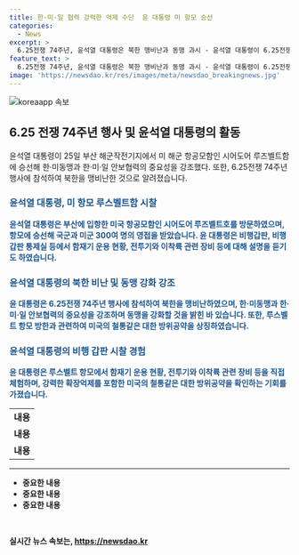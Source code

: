 ```yaml
---
title: 한·미·일 협력 강력한 억제 수단  윤 대통령 미 항모 승선
categories:
  - News
excerpt: >
  6.25전쟁 74주년, 윤석열 대통령은 북한 맹비난과 동맹 과시 - 윤석열 대통령이 6.25전쟁 74주년 행사에 참석하고 북한을 맹비난한 뒤, 부산에 입항한 미국 항공모함에 승선하여 한·미동맹과 한·미·일 안보협력의 강력함을 강조했다. 또한, 북한과 러시아의 동맹을 비판하며 항모의 한·미·일 합동 군사훈련 참가를 강조했다.
feature_text: >
  6.25전쟁 74주년, 윤석열 대통령은 북한 맹비난과 동맹 과시 - 윤석열 대통령이 6.25전쟁 74주년 행사에 참석하고 북한을 맹비난한 뒤, 부산에 입항한 미국 항공모함에 승선하여 한·미동맹과 한·미·일 안보협력의 강력함을 강조했다. 또한, 북한과 러시아의 동맹을 비판하며 항모의 한·미·일 합동 군사훈련 참가를 강조했다.
image: 'https://newsdao.kr/res/images/meta/newsdao_breakingnews.jpg'
---
```


<p><img src="https://newsdao.kr/res/images/meta/newsdao_breakingnews.jpg" alt="koreaapp 속보" /></p>

<h2 data-ke-size="size26">6.25 전쟁 74주년 행사 및 윤석열 대통령의 활동</h2>

<p data-ke-size="size16">윤석열 대통령이 25일 부산 해군작전기지에서 미 해군 항공모함인 시어도어 루즈벨트함에 승선해 한·미동맹과 한·미·일 안보협력의 중요성을 강조했다. 또한, 6.25전쟁 74주년 행사에 참석하여 북한을 맹비난한 것으로 알려졌습니다.</p>

<h3><b><span style="color: #1a5490;">윤석열 대통령, 미 항모 루스벨트함 시찰</span><b></h3>

<p data-ke-size="size16"><b><span style="color: #1a5490;">윤석열 대통령은 부산에 입항한 미국 항공모함인 시어도어 루즈벨트호를 방문하였으며, 항모에 승선해 국군과 미군 300여 명의 영접을 받았습니다. 윤 대통령은 비행갑판, 비행갑판 통제실 등에서 함재기 운용 현황, 전투기와 이착륙 관련 장비 등에 대해 설명을 듣기도 하였습니다.</span></b></p>

<h3><b><span style="color: #1a5490;">윤석열 대통령의 북한 비난 및 동맹 강화 강조</span><b></h3>

<p data-ke-size="size16"><b><span style="color: #1a5490;">윤 대통령은 6.25전쟁 74주년 행사에 참석하여 북한을 맹비난하였으며, 한·미동맹과 한·미·일 안보협력의 중요성을 강조하며 동맹을 강화할 것을 밝힌 바 있습니다. 또한, 루스벨트 항모 방한과 관련하여 미국의 철통같은 대한 방위공약을 상징하였습니다.</span></b></p>

<h3><b><span style="color: #1a5490;">윤석열 대통령의 비행 갑판 시찰 경험</span><b></h3>

<p data-ke-size="size16"><b><span style="color: #1a5490;">윤 대통령은 루스벨트 항모에서 함재기 운용 현황, 전투기와 이착륙 관련 장비 등을 직접 체험하며, 강력한 확장억제를 포함한 미국의 철통같은 대한 방위공약을 확인하는 기회를 가졌습니다.</span></b></p>

<p><table>
      <tbody>
         <tr>
            <td style="text-align: center; height: 17px;"><b>내용</b></td>
         </tr>
         <tr>
            <td style="text-align: center; height: 17px;"><b>내용</b></td>
         </tr>
         <tr>
            <td style="text-align: center; height: 17px;"><b>내용</b></td>
         </tr>
      </tbody>
   </table>
   <hr>
   <ul>
      <li>중요한 내용</li>
      <li>중요한 내용</li>
      <li>중요한 내용</li>
   </ul>
   <p data-ke-size="size16">&nbsp;</p></p>
실시간 뉴스 속보는, <a href="https://newsdao.kr" rel="dofollow">https://newsdao.kr</a>


